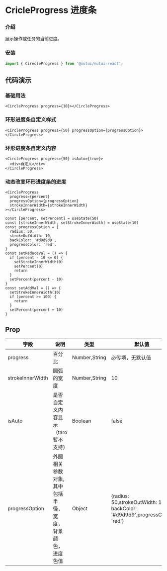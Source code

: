 # CricleProgress 进度条

### 介绍

展示操作或任务的当前进度。

### 安装

``` javascript
import { CirecleProgress } from '@nutui/nutui-react';
```

## 代码演示

### 基础用法

```tsx
<CircleProgress progress={10}></CircleProgress>
```
### 环形进度条自定义样式

```tsx
<CircleProgress progress={50} progressOption={progressOption}></CircleProgress>
```
### 环形进度条自定义内容

```tsx
<CircleProgress progress={50} isAuto={true}>
  <div>自定义</div>
</CircleProgress>
```
### 动态改变环形进度条的进度

```tsx
<CircleProgress
  progress={percent}
  progressOption={progressOption}
  strokeInnerWidth={strokeInnerWidth}
></CircleProgress>
```
```tsx
const [percent, setPercent] = useState(50)
const [strokeInnerWidth, setStrokeInnerWidth] = useState(10)
const progressOption = {
  radius: 50,
  strokeOutWidth: 10,
  backColor: '#d9d9d9',
  progressColor: 'red',
}
const setReduceVal = () => {
  if (percent - 10 <= 0) {
    setStrokeInnerWidth(0)
    setPercent(0)
    return
  }
  setPercent(percent - 10)
}
const setAddVal = () => {
  setStrokeInnerWidth(10)
  if (percent >= 100) {
    return
  }
  setPercent(percent + 10)
}
```


## Prop

| 字段 | 说明 | 类型 | 默认值
|----- | ----- | ----- | -----
| progress | 百分比 | Number,String | 必传项，无默认值
| strokeInnerWidth | 圆弧的宽度 | Number,String | 10
| isAuto | 是否自定义内容显示（taro暂不支持） | Boolean | false
| progressOption | 外圆相关参数对象,其中包括半径，宽度，背景颜色，进度色值 | Object | {radius: 50,strokeOutWidth: 10, backColor: '#d9d9d9',progressColor: 'red'}